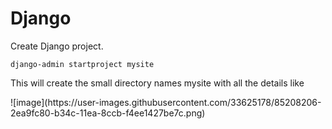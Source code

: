 # Django

<p>Create Django project.</p>

```
django-admin startproject mysite
```

<p>This will create the small directory names mysite with all the details like</p>
![image](https://user-images.githubusercontent.com/33625178/85208206-2ea9fc80-b34c-11ea-8ccb-f4ee1427be7c.png)


